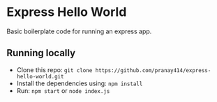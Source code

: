 # Express Hello World
Basic boilerplate code for running an express app.

## Running locally
* Clone this repo: `git clone https://github.com/pranay414/express-hello-world.git`
* Install the dependencies using: `npm install`
* Run: `npm start` or `node index.js`
